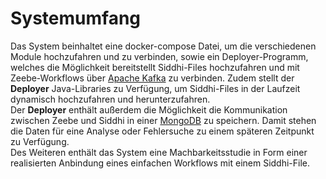 # Systemumfang

Das System beinhaltet eine docker-compose Datei, um die verschiedenen Module hochzufahren und zu verbinden, sowie ein Deployer-Programm, welches die Möglichkeit bereitstellt Siddhi-Files hochzufahren und mit Zeebe-Workflows über [Apache Kafka](https://kafka.apache.org/) zu verbinden.
Zudem stellt der **Deployer** Java-Libraries zu Verfügung, um Siddhi-Files in der Laufzeit dynamisch hochzufahren und herunterzufahren.  
Der **Deployer** enthält außerdem die Möglichkeit die Kommunikation zwischen Zeebe und Siddhi in einer [MongoDB](https://www.mongodb.com/) zu speichern. Damit stehen die Daten für eine Analyse oder Fehlersuche zu einem späteren Zeitpunkt zu Verfügung.  
Des Weiteren enthält das System eine Machbarkeitsstudie in Form einer realisierten Anbindung eines einfachen Workflows mit einem Siddhi-File.
